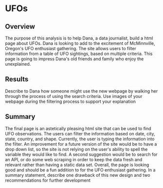 # UFOs

## Overview
The purpose of this analysis is to help Dana, a data journalist, build a html page about UFOs. Dana is looking to add to the excitement of McMinnville, Oregon's UFO enthusiast gathering. The site allows users to filter information from a table of UFO sightings, based on multiple criteria. This page is going to impress Dana's old friends and family who enjoy the unexplained.  

## Results
Describe to Dana how someone might use the new webpage by walking her through the process of using the search criteria. Use images of your webpage during the filtering process to support your explanation

## Summary
The final page is an astetically pleasing html site that can be used to find UFO observations. The users can filter the information based on date, city, state, country, and shape. Currently, the user is typing the information into the filter. An improvement for a future version of the site would be to have a drop down list, so the site is not relying on the user's ability to spell the variable they would like to find. A second suggestion would be to search for an API, or do some web scraping in order to keep the data fresh and relevant rather than having a static data set. Overall, the page is looking good and should be a fun addition to for the UFO enthusiast gathering. 
In a summary statement, describe one drawback of this new design and two recommendations for further development
